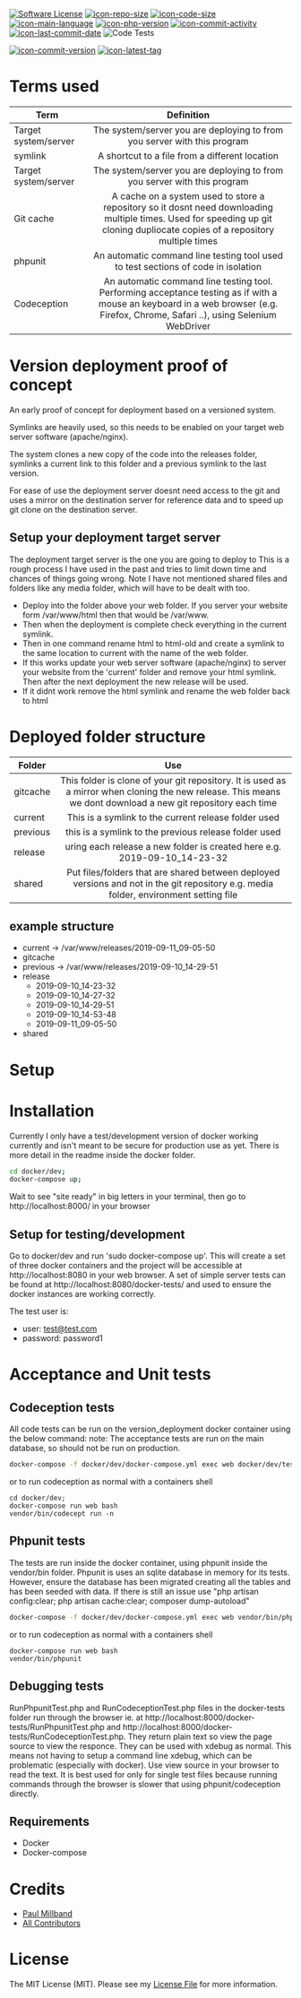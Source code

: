 [![Software License][icon-license]](LICENSE.md)
[![icon-repo-size]](#)
[![icon-code-size]](#)
[![icon-main-language]](#)
[![icon-php-version]](docker/dev/Dockerfile)
[![icon-commit-activity]](../../commits)
[![icon-last-commit-date]](../../commits)
![Code Tests](https://github.com/yorick2/versioned-deployment/actions/workflows/codeTests.yml/badge.svg)

[![icon-commit-version]](../../releases)
[![icon-latest-tag]](../../releases)

# Terms used 
|Term                |Definition                                                              |
| ------------------ |:----------------------------------------------------------------------:|
|Target system/server|The system/server you are deploying to from you server with this program|
|symlink             |A shortcut to a file from a different location|
|Target system/server|The system/server you are deploying to from you server with this program|
|Git cache           |A cache on a system used to store a repository so it dosnt need downloading multiple times. Used for speeding up git cloning dupliocate copies of a repository multiple times|
|phpunit             |An automatic command line testing tool used to test sections of code in isolation|
|Codeception         |An automatic command line testing tool. Performing acceptance testing as if with a mouse an keyboard in a web browser (e.g. Firefox, Chrome, Safari ..), using Selenium WebDriver|

# Version deployment proof of concept
An early proof of concept for deployment based on a versioned system.

Symlinks are heavily used, so this needs to be enabled on your target web server software (apache/nginx).

The system clones a new copy of the code into the releases folder, symlinks a current link to this folder and a previous
symlink to the last version.

For ease of use the deployment server doesnt need access to the git and uses a mirror on the destination server for
reference data and to speed up git clone on the destination server. 

## Setup your deployment target server
The deployment target server is the one you are going to deploy to
This is a rough process I have used in the past and tries to limit down time and chances of things going wrong. Note I
have not mentioned shared files and folders like any media folder, which will have to be dealt with too.
- Deploy into the folder above your web folder. If you server your website form /var/www/html then that would be
/var/www.
- Then when the deployment is complete check everything in the current symlink.
- Then in one command rename html to
html-old and create a symlink to the same location to current with the name of the web folder.
- If this works update your web server software (apache/nginx) to server your website from the 'current' folder and
remove your html symlink. Then after the next deployment the new release will be used. 
- If it didnt work remove the html symlink and rename the web folder back to html

# Deployed folder structure
|Folder|Use|
| ------------------ |:----------------------------------------------------------------------:|
|gitcache|This folder is clone of your git repository. It is used as a mirror when cloning the new release. This means we dont download a new git repository each time|
|current|This is a symlink to the current release folder used|
|previous|this is a symlink to the previous release folder used|
|release|uring each release a new folder is created here e.g. 2019-09-10_14-23-32|
|shared|Put files/folders that are shared between deployed versions and not in the git repository e.g. media folder, environment setting file|

## example structure
- current -> /var/www/releases/2019-09-11_09-05-50
- gitcache
- previous -> /var/www/releases/2019-09-10_14-29-51
- release 
    - 2019-09-10_14-23-32
    - 2019-09-10_14-27-32
    - 2019-09-10_14-29-51
    - 2019-09-10_14-53-48
    - 2019-09-11_09-05-50
- shared

# Setup
# Installation
Currently I only have a test/development version of docker working currently and isn't meant to be secure for production use as yet. There is more detail in the readme inside the docker folder.

``` sh
cd docker/dev;
docker-compose up;
```

Wait to see "site ready" in big letters in your terminal, then go to http://localhost:8000/ in your browser

## Setup for testing/development
Go to docker/dev and run 'sudo docker-compose up'. This will create a set of three docker containers and the project will be accessible at http://localhost:8080 in your web browser. A set of simple server tests can be found at http://localhost:8080/docker-tests/ and used to ensure the docker instances are working correctly.

The test user is:
- user: test@test.com
- password: password1

# Acceptance and Unit tests 
## Codeception tests
All code tests can be run on the version_deployment docker container using the below command:
note:
The acceptance tests are run on the main database, so should not be run on production.

``` sh
docker-compose -f docker/dev/docker-compose.yml exec web docker/dev/test.sh
```

or to run codeception as normal with a containers shell
```
cd docker/dev;
docker-compose run web bash
vendor/bin/codecept run -n
```

## Phpunit tests
The tests are run inside the docker container, using phpunit inside the vendor/bin folder. Phpunit is uses an sqlite database in memory for its tests. However, ensure the database has been migrated creating all the tables and has been seeded with data. If there is still an issue use "php artisan config:clear; php artisan cache:clear; composer dump-autoload"


``` sh
docker-compose -f docker/dev/docker-compose.yml exec web vendor/bin/phpunit
```

or to run codeception as normal with a containers shell
```
docker-compose run web bash
vendor/bin/phpunit
```

## Debugging tests
RunPhpunitTest.php and RunCodeceptionTest.php files in the docker-tests folder run through the browser ie. at http://localhost:8000/docker-tests/RunPhpunitTest.php  and http://localhost:8000/docker-tests/RunCodeceptionTest.php. They return plain text so view the page source to view the responce. They can be used with xdebug as normal. This means not having to setup a command line xdebug, which can be problematic (especially with docker). Use view source in your browser to read the text. It is best used for only for single test files because running commands through the browser is slower that using phpunit/codeception directly.

## Requirements
- Docker
- Docker-compose

# Credits
- [Paul Millband][link-author]
- [All Contributors][link-contributors]

# License
The MIT License (MIT). Please see my [License File](LICENSE.md) for more information.

[icon-license]: https://img.shields.io/badge/license-MIT-brightgreen.svg?style=flat-square
[icon-repo-size]: https://img.shields.io/github/repo-size/yorick2/versioned-deployment
[icon-code-size]: https://img.shields.io/github/languages/code-size/yorick2/versioned-deployment
[icon-main-language]: https://img.shields.io/github/languages/top/yorick2/versioned-deployment
[icon-commit-version]: https://img.shields.io/github/release/yorick2/versioned-deployment
[icon-latest-tag]: https://img.shields.io/github/tag-pre/yorick2/versioned-deployment
[icon-php-version]: https://img.shields.io/badge/PHP-7.2-blue
[icon-commit-activity]: https://img.shields.io/github/commit-activity/m/yorick2/versioned-deployment
[icon-last-commit-date]: https://img.shields.io/github/last-commit/yorick2/versioned-deployment
[link-author]: https://github.com/yorick2
[link-contributors]: ../../contributors

